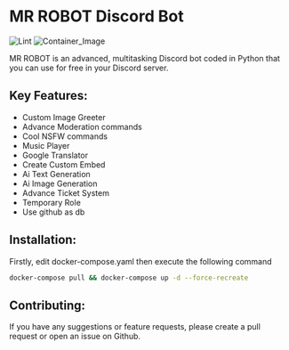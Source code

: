 # MR ROBOT Discord Bot
![Lint](https://github.com/mr-robot-discord-bot/mr-robot/actions/workflows/lint.yml/badge.svg)
![Container_Image](https://github.com/mr-robot-discord-bot/mr-robot/actions/workflows/docker_image.yml/badge.svg)

MR ROBOT is an advanced, multitasking Discord bot coded in Python that you can use for free in your Discord server.

## Key Features:

- Custom Image Greeter
- Advance Moderation commands
- Cool NSFW commands
- Music Player
- Google Translator
- Create Custom Embed
- Ai Text Generation
- Ai Image Generation
- Advance Ticket System
- Temporary Role
- Use github as db

## Installation:

Firstly, edit docker-compose.yaml then execute the following command
```bash
docker-compose pull && docker-compose up -d --force-recreate
```

## Contributing:

If you have any suggestions or feature requests, please create a pull request or open an issue on Github.
